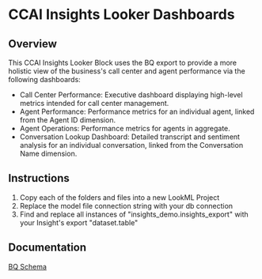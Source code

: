# CCAI Insights Looker Dashboards

## Overview

This CCAI Insights Looker Block uses the BQ export to provide a more holistic view of the business's call center and agent performance via the following dashboards:

* Call Center Performance: Executive dashboard displaying high-level metrics intended for call center management. 
* Agent Performance: Performance metrics for an individual agent, linked from the Agent ID dimension.
* Agent Operations: Performance metrics for agents in aggregate.
* Conversation Lookup Dashboard: Detailed transcript and sentiment analysis for an individual conversation, linked from the Conversation Name dimension.

## Instructions

1. Copy each of the folders and files into a new LookML Project
2. Replace the model file connection string with your db connection
3. Find and replace all instances of "insights_demo.insights_export" with your Insight's export "dataset.table"

## Documentation
[BQ Schema](https://cloud.google.com/contact-center/insights/docs/bigquery-all-schemas)
